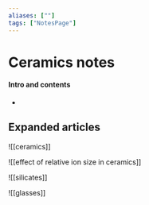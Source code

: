 ```yaml
---
aliases: [""]
tags: ["NotesPage"]
---
```


# Ceramics notes

#### Intro and contents
- 


## Expanded articles
![[ceramics]]

![[effect of relative ion size in ceramics]]

![[silicates]]

![[glasses]]

